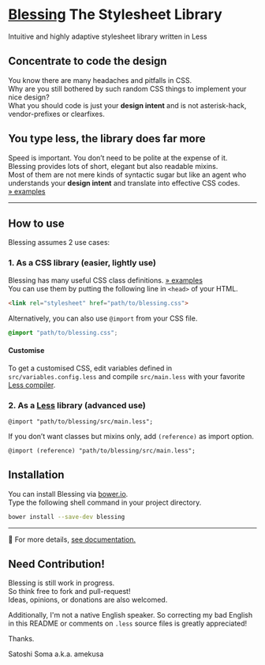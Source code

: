 # [Blessing](http://amekusa.github.io/Blessing/) The Stylesheet Library
Intuitive and highly adaptive stylesheet library written in Less

## Concentrate to code the design
You know there are many headaches and pitfalls in CSS.  
Why are you still bothered by such random CSS things to implement your nice design?  
What you should code is just your **design intent** and is not asterisk-hack, vendor-prefixes or clearfixes.

## You type less, the library does far more
Speed is important. You don’t need to be polite at the expense of it.  
Blessing provides lots of short, elegant but also readable mixins.  
Most of them are not mere kinds of syntactic sugar but like an agent who understands your **design intent** and translate into effective CSS codes.  
[» examples](http://amekusa.github.io/Blessing/section-mixins.html)

---

## How to use
Blessing assumes 2 use cases:

### 1. As a CSS library (easier, lightly use)
Blessing has many useful CSS class definitions. [» examples](http://amekusa.github.io/Blessing/section-classes.html)  
You can use them by putting the following line in `<head>` of your HTML.

```html
<link rel="stylesheet" href="path/to/blessing.css">
```

Alternatively, you can also use `@import` from your CSS file.

```css
@import "path/to/blessing.css";
```

#### Customise
To get a customised CSS, edit variables defined in `src/variables.config.less` and compile `src/main.less` with your favorite [Less compiler](http://lesscss.org/usage/#online-less-compilers).

### 2. As a [Less](http://lesscss.org/) library (advanced use)

```less
@import "path/to/blessing/src/main.less";
```

If you don’t want classes but mixins only, add `(reference)` as import option.

```less
@import (reference) "path/to/blessing/src/main.less";
```

## Installation
You can install Blessing via [bower.io](http://bower.io/).  
Type the following shell command in your project directory.

```sh
bower install --save-dev blessing
```

---

:blue_book: For more details, [see documentation.](http://amekusa.github.io/Blessing/)

## Need Contribution!
Blessing is still work in progress.  
So think free to fork and pull-request!  
Ideas, opinions, or donations are also welcomed.  

Additionally, I'm not a native English speaker.
So correcting my bad English in this README or comments on `.less` source files is greatly appreciated!

Thanks.

Satoshi Soma a.k.a. amekusa
